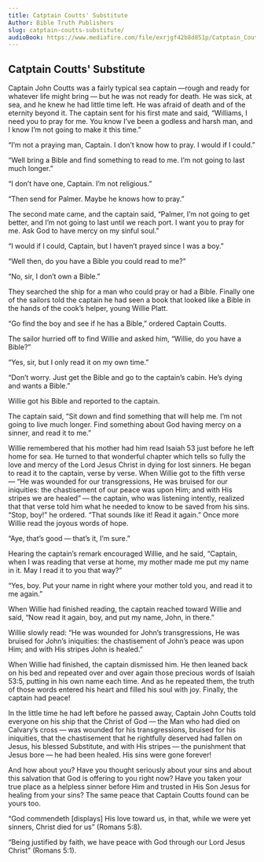 ```yaml
---
title: Catptain Coutts' Substitute
Author: Bible Truth Publishers
slug: catptain-coutts-substitute/
audioBook: https://www.mediafire.com/file/exrjgf42b8d851p/Catptain_Coutts%2527_Substitute.mp3/file
---
```


## Catptain Coutts' Substitute

Captain John Coutts was a fairly typical sea captain —rough and ready for whatever life might bring — but he was not ready for death. He was sick, at sea, and he knew he had little time left. He was afraid of death and of the eternity beyond it.
The captain sent for his first mate and said, “Williams, I need you to pray for me. You know I’ve been a godless and harsh man, and I know I’m not going to make it this time.”

“I’m not a praying man, Captain. I don’t know how to pray. I would if I could.”

“Well bring a Bible and find something to read to me. I’m not going to last much longer.”

“I don’t have one, Captain. I’m not religious.”

“Then send for Palmer. Maybe he knows how to pray.”

The second mate came, and the captain said, “Palmer, I’m not going to get better, and I’m not going to last until we reach port. I want you to pray for me. Ask God to have mercy on my sinful soul.”

“I would if I could, Captain, but I haven’t prayed since I was a boy.”

“Well then, do you have a Bible you could read to me?”

“No, sir, I don’t own a Bible.”

They searched the ship for a man who could pray or had a Bible. Finally one of the sailors told the captain he had seen a book that looked like a Bible in the hands of the cook’s helper, young Willie Platt.

“Go find the boy and see if he has a Bible,” ordered Captain Coutts.

The sailor hurried off to find Willie and asked him, “Willie, do you have a Bible?”

“Yes, sir, but I only read it on my own time.”

“Don’t worry. Just get the Bible and go to the captain’s cabin. He’s dying and wants a Bible.”

Willie got his Bible and reported to the captain.

The captain said, “Sit down and find something that will help me. I’m not going to live much longer. Find something about God having mercy on a sinner, and read it to me.”

Willie remembered that his mother had him read Isaiah 53 just before he left home for sea. He turned to that wonderful chapter which tells so fully the love and mercy of the Lord Jesus Christ in dying for lost sinners. He began to read it to the captain, verse by verse. When Willie got to the fifth verse — “He was wounded for our transgressions, He was bruised for our iniquities: the chastisement of our peace was upon Him; and with His stripes we are healed” — the captain, who was listening intently, realized that that verse told him what he needed to know to be saved from his sins. “Stop, boy!” he ordered. “That sounds like it! Read it again.” Once more Willie read the joyous words of hope.

“Aye, that’s good — that’s it, I’m sure.”

Hearing the captain’s remark encouraged Willie, and he said, “Captain, when I was reading that verse at home, my mother made me put my name in it. May I read it to you that way?”

“Yes, boy. Put your name in right where your mother told you, and read it to me again.”

When Willie had finished reading, the captain reached toward Willie and said, “Now read it again, boy, and put my name, John, in there.”

Willie slowly read: “He was wounded for John’s transgressions, He was bruised for John’s iniquities: the chastisement of John’s peace was upon Him; and with His stripes John is healed.”

When Willie had finished, the captain dismissed him. He then leaned back on his bed and repeated over and over again those precious words of Isaiah 53:5, putting in his own name each time. And as he repeated them, the truth of those words entered his heart and filled his soul with joy. Finally, the captain had peace!

In the little time he had left before he passed away, Captain John Coutts told everyone on his ship that the Christ of God — the Man who had died on Calvary’s cross — was wounded for his transgressions, bruised for his iniquities, that the chastisement that he rightfully deserved had fallen on Jesus, his blessed Substitute, and with His stripes — the punishment that Jesus bore — he had been healed. His sins were gone forever!

And how about you? Have you thought seriously about your sins and about this salvation that God is offering to you right now? Have you taken your true place as a helpless sinner before Him and trusted in His Son Jesus for healing from your sins? The same peace that Captain Coutts found can be yours too.

“God commendeth [displays] His love toward us, in that, while we were yet sinners, Christ died for us” (Romans 5:8).

“Being justified by faith, we have peace with God through our Lord Jesus Christ” (Romans 5:1).